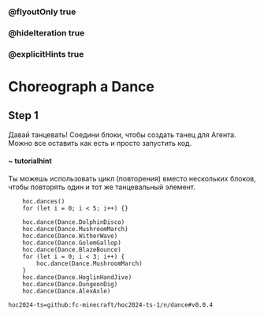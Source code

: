 ### @flyoutOnly true
### @hideIteration true
### @explicitHints true

# Choreograph a Dance

## Step 1
Давай танцевать! Соедини блоки, чтобы создать танец для Агента. Можно все оставить как есть и просто запустить код.

#### ~ tutorialhint
Ты можешь использовать цикл (повторения) вместо нескольких блоков, чтобы повторять один и тот же танцевальный элемент.


```ghost
    hoc.dances()
    for (let i = 0; i < 5; i++) {}
```
```template
    hoc.dance(Dance.DolphinDisco)
    hoc.dance(Dance.MushroomMarch)
    hoc.dance(Dance.WitherWave)
    hoc.dance(Dance.GolemGallop)
    hoc.dance(Dance.BlazeBounce)
    for (let i = 0; i < 3; i++) {
        hoc.dance(Dance.MushroomMarch)
    }
    hoc.dance(Dance.HoglinHandJive)
    hoc.dance(Dance.DungeonDig)
    hoc.dance(Dance.AlexAxle)
```

```package
hoc2024-ts=github:fc-minecraft/hoc2024-ts-1/n/dance#v0.0.4
```